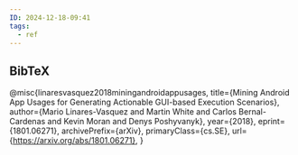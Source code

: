 ```yaml
---
ID: 2024-12-18-09:41
tags:
  - ref
---
```

## BibTeX

@misc{linaresvasquez2018miningandroidappusages,
    title={Mining Android App Usages for Generating Actionable GUI-based Execution Scenarios}, 
    author={Mario Linares-Vasquez and Martin White and Carlos Bernal-Cardenas and Kevin Moran and Denys Poshyvanyk},
    year={2018},
    eprint={1801.06271},
    archivePrefix={arXiv},
    primaryClass={cs.SE},
    url={https://arxiv.org/abs/1801.06271}, 
}